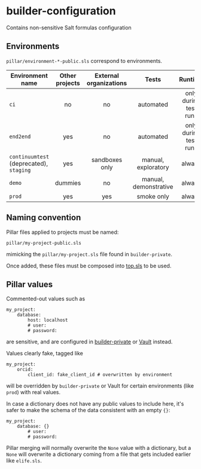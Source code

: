 # builder-configuration
Contains non-sensitive Salt formulas configuration

## Environments

`pillar/environment-*-public.sls` correspond to environments.

| Environment name | Other projects | External organizations | Tests | Runtime
| ---------------- |:--------------:|:----------------------:|:-----:|:-------:|
| `ci` | no | no | automated | only during test runs
| `end2end` | yes | no | automated | only during test runs
| `continuumtest` (deprecated), `staging` | yes | sandboxes only | manual, exploratory | always
| `demo` | dummies | no | manual, demonstrative | always
| `prod` | yes | yes | smoke only | always

## Naming convention

Pillar files applied to projects must be named:

```
pillar/my-project-public.sls
```

mimicking the `pillar/my-project.sls` file found in `builder-private`.

Once added, these files must be composed into [top.sls](https://github.com/elifesciences/builder-private/blob/master/pillar/top.sls) to be used.

## Pillar values

Commented-out values such as

```
my_project:
    database:
        host: localhost
        # user: 
        # password: 
```

are sensitive, and are configured in [builder-private](https://github.com/elifesciences/builder-private/tree/master/pillar) or [Vault](https://master-server.elifesciences.org:8200/ui/vault/secrets/secret/list/projects/) instead.

Values clearly fake, tagged like

```
my_project:
    orcid:
        client_id: fake_client_id # overwritten by environment
```

will be overridden by `builder-private` or Vault for certain environments (like `prod`) with real values.

In case a dictionary does not have any public values to include here, it's safer to make the schema of the data consistent with an empty `{}`:

```
my_project:
    database: {}
        # user: 
        # password: 
```

Pillar merging will normally overwrite the `None` value with a dictionary, but a `None` will overwrite a dictionary coming from a file that gets included earlier like `elife.sls`.
